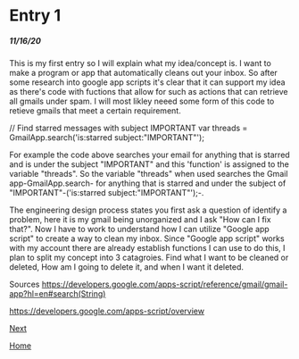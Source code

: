 # Entry 1
##### 11/16/20

This is my first entry so I will explain what my idea/concept is. I want to make a program or app that automatically cleans out your inbox. So after some research into google app scripts it's clear that it can support my idea as there's code with fuctions that allow for such as actions that can retrieve all gmails under spam. 
I will most likley neeed some form of this code to retieve gmails that meet a certain requirement. 

// Find starred messages with subject IMPORTANT
var threads = GmailApp.search('is:starred subject:"IMPORTANT"');

For example the code above searches your email for anything that is starred and is under the subject "IMPORTANT" and this 'function' is assigned to the variable "threads". 
So the variable "threads" when used searches the Gmail app-GmailApp.search- for anything that is starred and under the subject of "IMPORTANT"-('is:starred subject:"IMPORTANT"');-.

The engineering design process states you first ask a question of identify a problem, here it is my gmail being unorganized and I ask "How can I fix that?". Now I have to work to understand how I can utilize "Google app script" to create a way to clean my inbox. Since "Google app script" works with my account there are already establish functions I can use to do this, I plan to split my concept into 3 catagroies. Find what I want to be cleaned or deleted, How am I going to delete it, and when I want it deleted. 

Sources
https://developers.google.com/apps-script/reference/gmail/gmail-app?hl=en#search(String)

https://developers.google.com/apps-script/overview

[Next](entry02.md)

[Home](../README.md)
